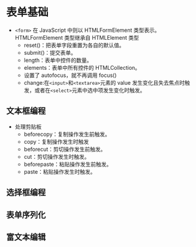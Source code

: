 # 表单基础

- `<form>` 在 JavaScript 中则以 HTMLFormElement 类型表示。HTMLFormElement 类型继承自 HTMLElement 类型
  - reset()：把表单字段重置为各自的默认值。
  - submit()：提交表单。
  - length：表单中控件的数量。
  - elements：表单中所有控件的 HTMLCollection。
  - 设置了 autofocus，就不再调用 focus()
  - change:在`<input>`和`<textarea>`元素的 value 发生变化且失去焦点时触发，或者在`<select>`元素中选中项发生变化时触发。

## 文本框编程

- 处理剪贴板
  - beforecopy：复制操作发生前触发。
  - copy：复制操作发生时触发
  - beforecut：剪切操作发生前触发。
  - cut：剪切操作发生时触发。
  - beforepaste：粘贴操作发生前触发。
  - paste：粘贴操作发生时触发。
  
## 选择框编程

## 表单序列化

## 富文本编辑
